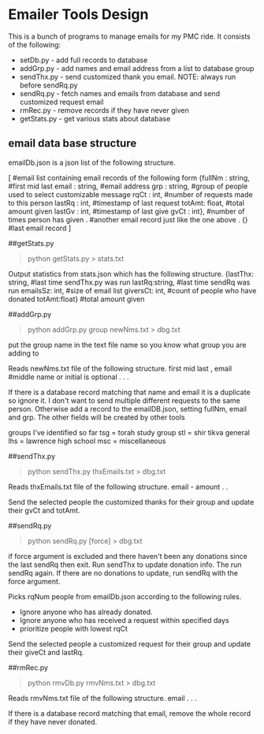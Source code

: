 # Emailer Tools Design

This is a bunch of programs to manage emails for my PMC ride. It consists of the following:

* setDb.py - add full records to database
* addGrp.py - add names and email address from a list to database group
* sendThx.py - send customized thank you email. NOTE: always run before sendRq.py
* sendRq.py - fetch names and emails from database and send customized request email
* rmRec.py - remove records if they have never given
* getStats.py - get various stats about database

## email data base structure
emailDb.json is a json list of the following structure.

[                     #email list containing email records of the following form
  {fullNm : string,   #first mid last
  email : string,     #email address
  grp : string,       #group of people used to select customizable message
  rqCt : int,         #number of requests made to this person
  lastRq : int,       #timestamp of last request
  totAmt: float,      #total amount given
  lastGv : int,       #timestamp of last give
  gvCt : int},        #number of times person has given
  .                   #another email record just like the one above
  .
  {}                  #last email record
]

##getStats.py

>python getStats.py > stats.txt

Output statistics from stats.json which has the following structure.
{lastThx: string, #last time sendThx.py was run
lastRq:string,    #last time sendRq was run
emailsSz: int,    #size of email list
giversCt: int,    #count of people who have donated
totAmt:float}     #total amount given

##addGrp.py

>python addGrp.py group newNms.txt > dbg.txt

put the group name in the text file name so you know what group you are adding to

Reads newNms.txt file of the following structure.
first mid last , email #middle name or initial is optional
.
.
.

If there is a database record matching that name and email it is a duplicate so ignore it. I don't want to send multiple different requests to the same person. Otherwise add a record to the emailDB.json, setting fullNm, email and grp. The other fields will be created by other tools 

groups I've identified so far 
tsg = torah study group
stl = shir tikva general
lhs = lawrence high school
msc = miscellaneous

##sendThx.py

>python sendThx.py thxEmails.txt > dbg.txt

Reads thxEmails.txt file of the following structure.
email - amount
.
.

Send the selected people the customized thanks for their group and update their gvCt and totAmt.

##sendRq.py

>python sendRq.py  [force] > dbg.txt

if force argument is excluded and there haven't been any donations since the last sendRq then exit. Run sendThx to update donation info. The run sendRq again. If there are no donations to update, run sendRq with the force argument.

Picks rqNum people from emailDb.json according to the following rules.
* Ignore anyone who has already donated.
* Ignore anyone who has received a request within specified days
* prioritize people with lowest rqCt

Send the selected people a customized request for their group and update their giveCt and lastRq.

##rmRec.py

>python rmvDb.py rmvNms.txt > dbg.txt

Reads rmvNms.txt file of the following structure.
email
.
.
.

If there is a database record matching that email, remove the whole record if they have never donated.

